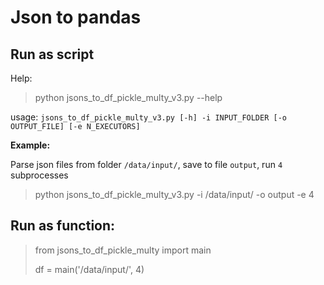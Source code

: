 # Json to pandas

## Run as script

Help:

> python jsons_to_df_pickle_multy_v3.py --help

usage: `jsons_to_df_pickle_multy_v3.py [-h] -i INPUT_FOLDER [-o OUTPUT_FILE] [-e N_EXECUTORS]`
                        
__Example:__

Parse json files from folder `/data/input/`, save to file `output`, run `4` subprocesses

> python jsons_to_df_pickle_multy_v3.py -i /data/input/ -o output -e 4

## Run as function:

> from jsons_to_df_pickle_multy import main
> 
> df = main('/data/input/', 4)